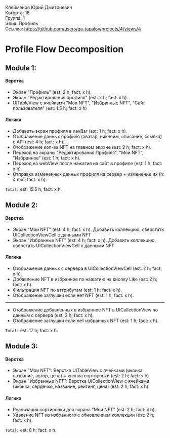 Клейменов Юрий Дмитриевич 
<br /> Когорта: 16
<br /> Группа: 1
<br /> Эпик: Профиль
<br /> Ссылка: https://github.com/users/qa-tapalov/projects/4/views/4

# Profile Flow Decomposition


## Module 1:

#### Верстка
- Экран "Профиль" (est: 2 h; fact: x h).
- Экран "Редактирования профиля" (est: 2 h; fact: x h). 
- UITableView с ячейками "Мои NFT", "Избранные NFT", "Сайт пользователя" (est: 1.5 h; fact: x h)

#### Логика
- Добавить экран профиля в navBar (est: 1 h; fact: x h).
- Отображение данных профиля (аватар, никнейм, описание, ссылка) с API (est: 4 h; fact: x h).
- Отображение кол-ва NFT на главном экране  (est: 2 h; fact: x h).
- Переход на экраны "Редактирования Профиля", "Мои NFT", "Избранное" (est: 1 h; fact: x h).
- Переход на webView после нажатия на сайт в профиле (est: 1 h; fact: x h). 
- Отправка измененных данных профиля на сервер + изменение их (h: 4 min; fact: x h).

     
`Total:` est: 15.5 h; fact: x h.


## Module 2:
#### Верстка
- Экран "Мои NFT" (est: 4 h; fact: x h).
Добавить коллекцию, сверстать UICollectionViewCell с данными NFT
- Экран "Избранные NFT" (est: 4 h; fact: x h).
Добавить коллекцию, сверстать UICollectionViewCell с данными NFT

#### Логика
- Отображение данных с сервера в UICollectionViewCell (est: 2 h; fact: x h).
- Добавление NFT в избранное по нажатию на кнопку Like (est: 2 h; fact: x h).
- Фильтрация NFT по аттрибутам (est: 1 h; fact: x h).
- Отображение заглушки если нет NFT (est: 1 h; fact: x h).
-------------------
- Отображение добавленных в избранное NFT в UICollectionView по данным с сервера (est: 2 h; fact: x h).
- Отображение заглушки если нет избранных NFT (est: 1 h; fact: x h).

`Total:` est: 17 h; fact: x h.


## Module 3:

#### Верстка
- Экран "Мои NFT": Верстка UITableView с ячейками (иконка, название, автор, цена) + кнопка сортировки (est: 2 h; fact: x h).
- Экран "Избранные NFT": Верстка UICollectionView с ячейками (иконка, сердечко, название, рейтинг, цена) (est: 2 h; fact: x h).

#### Логика
- Реализация сортировки для экрана "Мои NFT" (est: 2 h; fact: x h).
- Удаление NFT из избранного с обновлением коллекции (est: 2 h; fact: x h).

`Total:` est: 8 h; fact: x h.


